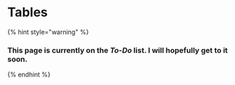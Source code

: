 # Tables

{% hint style="warning" %}
### This page is currently on the _To-Do_ list. I will hopefully get to it soon.
{% endhint %}
